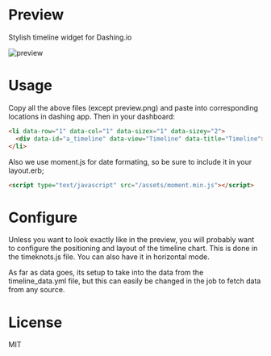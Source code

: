 # Preview
Stylish timeline widget for Dashing.io

![preview](/preview.png)

# Usage
Copy all the above files (except preview.png) and paste into corresponding locations in dashing app.  Then in your dashboard:

```html
<li data-row="1" data-col="1" data-sizex="1" data-sizey="2">
  <div data-id="a_timeline" data-view="Timeline" data-title="Timeline"></div>
</li>
```

Also we use moment.js for date formating, so be sure to include it in your layout.erb;
```html
<script type="text/javascript" src="/assets/moment.min.js"></script>
```

# Configure
Unless you want to look exactly like in the preview, you will probably want to configure the positioning and layout of the timeline chart.  This is done in the timeknots.js file.  You can also have it in horizontal mode.  

As far as data goes, its setup to take into the data from the timeline_data.yml file, but this can easily be changed in the job to fetch data from any source.

# License
MIT
